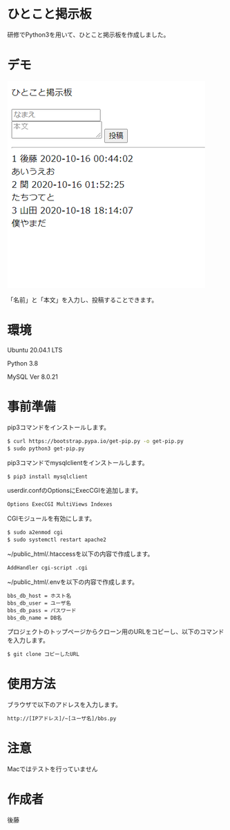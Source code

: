 # ひとこと掲示板

研修でPython3を用いて、ひとこと掲示板を作成しました。

# デモ

![画像の説明](hitokoto.png "ひとこと掲示板イメージ")

「名前」と「本文」を入力し、投稿することできます。

# 環境

Ubuntu 20.04.1 LTS

Python 3.8

MySQL Ver 8.0.21

# 事前準備

pip3コマンドをインストールします。

```bash
$ curl https://bootstrap.pypa.io/get-pip.py -o get-pip.py
$ sudo python3 get-pip.py
```

pip3コマンドでmysqlclientをインストールします。

```bash
$ pip3 install mysqlclient
```

userdir.confのOptionsにExecCGIを追加します。

```bash
Options ExecCGI MultiViews Indexes
```

CGIモジュールを有効にします。

```bash
$ sudo a2enmod cgi
$ sudo systemctl restart apache2
```

~/public_html/.htaccessを以下の内容で作成します。

```bash
AddHandler cgi-script .cgi
```

~/public_html/.envを以下の内容で作成します。

```bash
bbs_db_host = ホスト名
bbs_db_user = ユーザ名
bbs_db_pass = パスワード
bbs_db_name = DB名
```

プロジェクトのトップページからクローン用のURLをコピーし、以下のコマンドを入力します。

```bash
$ git clone コピーしたURL
```

# 使用方法

ブラウザで以下のアドレスを入力します。

```bash
http://[IPアドレス]/~[ユーザ名]/bbs.py
```

# 注意

Macではテストを行っていません

# 作成者

後藤
